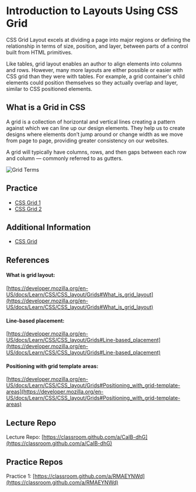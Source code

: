 # Introduction to Layouts Using CSS Grid
CSS Grid Layout excels at dividing a page into major regions or defining the relationship in terms of size, position, and layer, between parts of a control built from HTML primitives.

Like tables, grid layout enables an author to align elements into columns and rows. However, many more layouts are either possible or easier with CSS grid than they were with tables. For example, a grid container's child elements could position themselves so they actually overlap and layer, similar to CSS positioned elements.

## What is a Grid in CSS
A grid is a collection of horizontal and vertical lines creating a pattern against which we can line up our design elements. They help us to create designs where elements don’t jump around or change width as we move from page to page, providing greater consistency on our websites.

A grid will typically have columns, rows, and then gaps between each row and column — commonly referred to as gutters.

![Grid Terms](./img/labeled_grid.png)

## Practice
- [CSS Grid 1](https://github.com/cs-fullstack-master/html-grid-lecture)
- [CSS Grid 2](https://github.com/cs-fullstack-master/html-grid-ic)

## Additional Information
- [CSS Grid](https://developer.mozilla.org/en-US/docs/Learn/CSS/CSS_layout/Grids)

## References
#### What is grid layout:

[https://developer.mozilla.org/en-US/docs/Learn/CSS/CSS_layout/Grids#What_is_grid_layout](https://developer.mozilla.org/en-US/docs/Learn/CSS/CSS_layout/Grids#What_is_grid_layout)

#### Line-based placement:

[https://developer.mozilla.org/en-US/docs/Learn/CSS/CSS_layout/Grids#Line-based_placement](https://developer.mozilla.org/en-US/docs/Learn/CSS/CSS_layout/Grids#Line-based_placement)

#### Positioning with grid template areas:

[https://developer.mozilla.org/en-US/docs/Learn/CSS/CSS_layout/Grids#Positioning_with_grid-template-areas](https://developer.mozilla.org/en-US/docs/Learn/CSS/CSS_layout/Grids#Positioning_with_grid-template-areas)

## Lecture Repo
Lecture Repo: [https://classroom.github.com/a/CaIB-dhG](https://classroom.github.com/a/CaIB-dhG)

## Practice Repos
Practice 1: [https://classroom.github.com/a/RMAEYNWd](https://classroom.github.com/a/RMAEYNWd)

